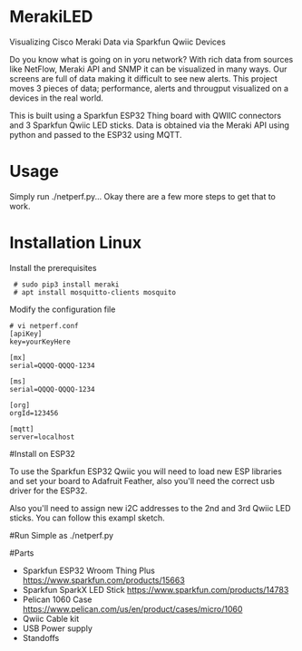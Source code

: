 # MerakiLED
Visualizing Cisco Meraki Data via Sparkfun Qwiic Devices 

Do you know what is going on in yoru network? With rich data from sources like NetFlow, Meraki API and SNMP it can be visualized in many ways. 
Our screens are full of data making it difficult to see new alerts. This project moves 3 pieces of data; performance, alerts and througput visualized on a devices in the real world. 

This is built using a Sparkfun ESP32 Thing board with QWIIC connectors and 3 Sparkfun Qwiic LED sticks. Data is obtained via the Meraki API using python and passed to the ESP32 using MQTT. 

# Usage

Simply run ./netperf.py... Okay there are a few more steps to get that to work.

# Installation Linux

Install the prerequisites

     # sudo pip3 install meraki
     # apt install mosquitto-clients mosquito  

Modify the configuration file

    # vi netperf.conf 
    [apiKey]
    key=yourKeyHere
    
    [mx]
    serial=QQQQ-QQQQ-1234
    
    [ms]
    serial=QQQQ-QQQQ-1234
    
    [org]
    orgId=123456
    
    [mqtt]
    server=localhost 

#Install on ESP32

To use the Sparkfun ESP32 Qwiic you will need to load new ESP libraries and set your board to Adafruit Feather, also you'll need the correct usb driver for the ESP32. 

Also you'll need to assign new i2C addresses to the 2nd and 3rd Qwiic LED sticks. You can follow this exampl sketch. 

#Run
Simple as ./netperf.py 


#Parts

 - Sparkfun ESP32 Wroom Thing Plus https://www.sparkfun.com/products/15663
 - Sparkfun SparkX LED Stick https://www.sparkfun.com/products/14783
 - Pelican 1060 Case https://www.pelican.com/us/en/product/cases/micro/1060 
 - Qwiic Cable kit 
 - USB Power supply 
 - Standoffs
